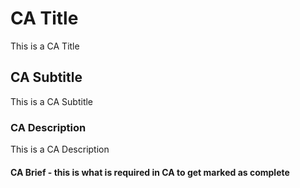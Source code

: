 # CA Title

This is a CA Title

## CA Subtitle

This is a CA Subtitle

### CA Description

This is a CA Description

#### CA Brief - this is what is required in CA to get marked as complete

